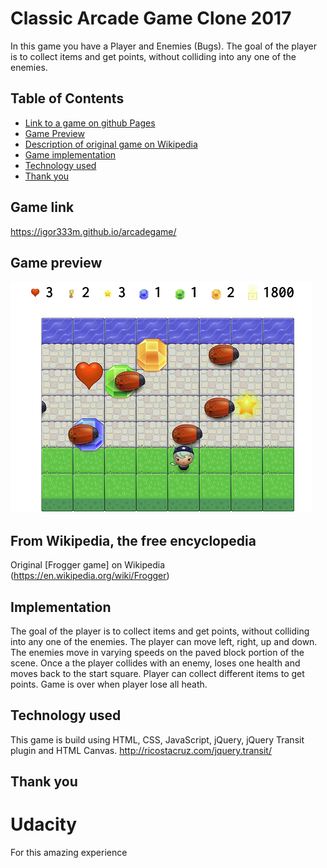 Classic Arcade Game Clone 2017
===============================

In this game you have a Player and Enemies (Bugs). The goal of the player is to collect items and get points, without colliding into any one of the enemies.

## Table of Contents

* [Link to a game on github Pages](#game-link)
* [Game Preview](#game-preview)
* [Description of original game on Wikipedia](#from-wikipedia-the-free-encyclopedia)
* [Game implementation](#implementation)
* [Technology used](#technology-used)
* [Thank you](#thank-you)

## Game link

https://igor333m.github.io/arcadegame/

## Game preview

![Memory Game Preview](images/gamepreview.png)

## From Wikipedia, the free encyclopedia

Original [Frogger game] on Wikipedia (https://en.wikipedia.org/wiki/Frogger)

## Implementation

 The goal of the player is to collect items and get points, without colliding into any one of the enemies. The player can move left, right, up and down. The enemies move in varying speeds on the paved block portion of the scene. Once a the player collides with an enemy, loses one health and moves back to the start square. Player can collect different items to get points. Game is over when player lose all heath.

## Technology used

This game is build using HTML, CSS, JavaScript, jQuery, jQuery Transit plugin and HTML Canvas.
http://ricostacruz.com/jquery.transit/

## Thank you

# Udacity 

For this amazing experience